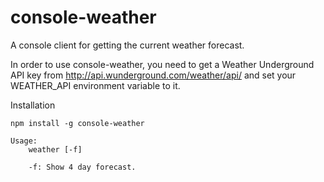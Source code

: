 console-weather
===============

A console client for getting the current weather forecast.

In order to use console-weather, you need to get a Weather Underground API key
from http://api.wunderground.com/weather/api/ and set your WEATHER_API
environment variable to it.

Installation

`npm install -g console-weather`

    Usage:
	    weather [-f]

	    -f: Show 4 day forecast.
